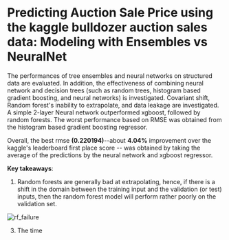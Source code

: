 # Predicting Auction Sale Price using the kaggle bulldozer auction sales data: Modeling with Ensembles vs NeuralNet
The performances of tree ensembles and neural networks on structured data are evaluated. In addition, the effectiveness of combining neural network and decision trees (such as random trees, histogram based gradient boosting, and neural networks) is investigated.
Covariant shift, Random forest's inability to extrapolate, and data leakage are investigated.
A simple 2-layer Neural network outperformed xgboost, followed by random forests. The worst performance based on RMSE was obtained from the histogram based gradient boosting regressor.

Overall, the best rmse **(0.220194)**--about **4.04%** improvement over the kaggle's leaderboard first place score -- was obtained by taking the average of the predictions by the neural network and xgboost regressor.

**Key takeaways**: 
1. Random forests are generally bad at extrapolating, hence, if there is a shift in the domain between the training input and the validation (or test) inputs, then the random forest model will perform rather poorly on the validation set.

![rf_failure](https://user-images.githubusercontent.com/50182879/150931611-fc849e6e-3cff-4e75-9bff-6c16b1d749e5.png)


3. The time 
